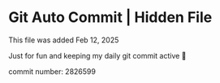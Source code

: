 # Git Auto Commit | Hidden File

This file was added Feb 12, 2025

Just for fun and keeping my daily git commit active 🤪

commit number: 2826599
